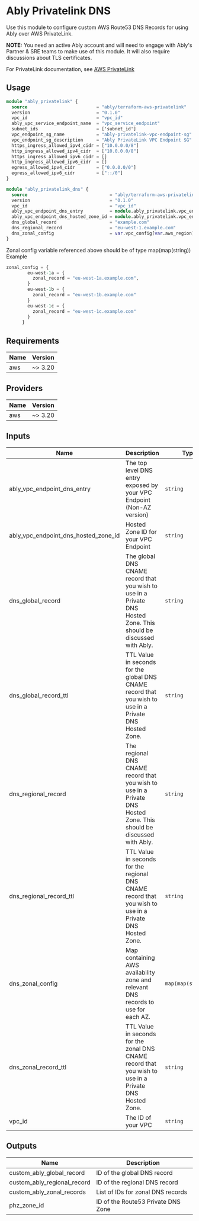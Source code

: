 # Ably Privatelink DNS

Use this module to configure custom AWS Route53 DNS Records for using Ably over AWS PrivateLink.

**NOTE:** You need an active Ably account and will need to engage with Ably's Partner & SRE teams to make use of this module. It will also require discussions about TLS certificates.

For PrivateLink documentation, see [AWS PrivateLink](https://aws.amazon.com/privatelink)

## Usage

```terraform
module "ably_privatelink" {
  source                          = "ably/terraform-aws-privatelink"
  version                         = "0.1.0"
  vpc_id                          = "vpc_id"
  ably_vpc_service_endpoint_name  = "vpc_service_endpoint"
  subnet_ids                      = ['subnet_id']
  vpc_endpoint_sg_name            = "ably-privatelink-vpc-endpoint-sg"
  vpc_endpoint_sg_description     = "Ably PrivateLink VPC Endpoint SG"
  https_ingress_allowed_ipv4_cidr = ["10.0.0.0/8"]
  http_ingress_allowed_ipv4_cidr  = ["10.0.0.0/8"]
  https_ingress_allowed_ipv6_cidr = []
  http_ingress_allowed_ipv6_cidr  = []
  egress_allowed_ipv4_cidr        = ["0.0.0.0/0"]
  egress_allowed_ipv6_cidr        = ["::/0"]
}

module "ably_privatelink_dns" {
  source                               = "ably/terraform-aws-privatelink-dns"
  version                              = "0.1.0"
  vpc_id                               = "vpc_id"
  ably_vpc_endpoint_dns_entry          = module.ably_privatelink.vpc_endpoint_dns_name
  ably_vpc_endpoint_dns_hosted_zone_id = module.ably_privatelink.vpc_endpoint_dns_hosted_zone_id
  dns_global_record                    = "example.com"
  dns_regional_record                  = "eu-west-1.example.com"
  dns_zonal_config                     = var.vpc_config[var.aws_region]["zonal_config"]
}
```

Zonal config variable referenced above should be of type map(map(string))
Example
```terraform
zonal_config = {
        eu-west-1a = {
          zonal_record = "eu-west-1a.example.com",
        }
        eu-west-1b = {
          zonal_record = "eu-west-1b.example.com"
        }
        eu-west-1c = {
          zonal_record = "eu-west-1c.example.com"
        }
      }
```

## Requirements

| Name | Version |
|------|---------|
| aws | ~> 3.20 |

## Providers

| Name | Version |
|------|---------|
| aws | ~> 3.20 |

## Inputs

| Name | Description | Type | Default | Required |
|------|-------------|------|---------|:--------:|
| ably\_vpc\_endpoint\_dns\_entry | The top level DNS entry exposed by your VPC Endpoint (Non-AZ version) | `string` | n/a | yes |
| ably\_vpc\_endpoint\_dns\_hosted\_zone\_id | Hosted Zone ID for your VPC Endpoint | `string` | n/a | yes |
| dns\_global\_record | The global DNS CNAME record that you wish to use in a Private DNS Hosted Zone. This should be discussed with Ably. | `string` | n/a | yes |
| dns\_global\_record\_ttl | TTL Value in seconds for the global DNS CNAME record that you wish to use in a Private DNS Hosted Zone. | `string` | `60` | no |
| dns\_regional\_record | The regional DNS CNAME record that you wish to use in a Private DNS Hosted Zone. This should be discussed with Ably. | `string` | n/a | yes |
| dns\_regional\_record\_ttl | TTL Value in seconds for the regional DNS CNAME record that you wish to use in a Private DNS Hosted Zone. | `string` | `60` | no |
| dns\_zonal\_config | Map containing AWS availability zone and relevant DNS records to use for each AZ. | `map(map(string))` | n/a | yes |
| dns\_zonal\_record\_ttl | TTL Value in seconds for the zonal DNS CNAME record that you wish to use in a Private DNS Hosted Zone. | `string` | `60` | no |
| vpc\_id | The ID of your VPC | `string` | n/a | yes |

## Outputs

| Name | Description |
|------|-------------|
| custom\_ably\_global\_record | ID of the global DNS record |
| custom\_ably\_regional\_record | ID of the regional DNS record |
| custom\_ably\_zonal\_records | List of IDs for zonal DNS records |
| phz\_zone\_id | ID of the Route53 Private DNS Zone |

